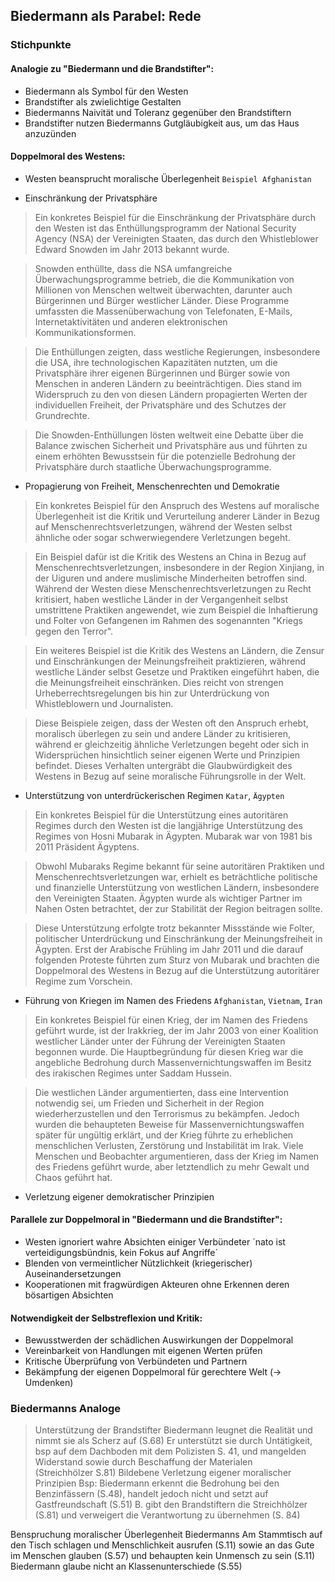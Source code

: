 ## Biedermann als Parabel: Rede

### Stichpunkte

#### Analogie zu "Biedermann und die Brandstifter":

* Biedermann als Symbol für den Westen
* Brandstifter als zwielichtige Gestalten
* Biedermanns Naivität und Toleranz gegenüber den Brandstiftern
* Brandstifter nutzen Biedermanns Gutgläubigkeit aus, um das Haus anzuzünden

#### Doppelmoral des Westens:
* Westen beansprucht moralische Überlegenheit `Beispiel Afghanistan`

* Einschränkung der Privatsphäre
> Ein konkretes Beispiel für die Einschränkung der Privatsphäre durch den Westen ist das Enthüllungsprogramm der National Security Agency (NSA) der Vereinigten Staaten, das durch den Whistleblower Edward Snowden im Jahr 2013 bekannt wurde.

> Snowden enthüllte, dass die NSA umfangreiche Überwachungsprogramme betrieb, die die Kommunikation von Millionen von Menschen weltweit überwachten, darunter auch Bürgerinnen und Bürger westlicher Länder. Diese Programme umfassten die Massenüberwachung von Telefonaten, E-Mails, Internetaktivitäten und anderen elektronischen Kommunikationsformen.

> Die Enthüllungen zeigten, dass westliche Regierungen, insbesondere die USA, ihre technologischen Kapazitäten nutzten, um die Privatsphäre ihrer eigenen Bürgerinnen und Bürger sowie von Menschen in anderen Ländern zu beeinträchtigen. Dies stand im Widerspruch zu den von diesen Ländern propagierten Werten der individuellen Freiheit, der Privatsphäre und des Schutzes der Grundrechte.

> Die Snowden-Enthüllungen lösten weltweit eine Debatte über die Balance zwischen Sicherheit und Privatsphäre aus und führten zu einem erhöhten Bewusstsein für die potenzielle Bedrohung der Privatsphäre durch staatliche Überwachungsprogramme.

* Propagierung von Freiheit, Menschenrechten und Demokratie
> Ein konkretes Beispiel für den Anspruch des Westens auf moralische Überlegenheit ist die Kritik und Verurteilung anderer Länder in Bezug auf Menschenrechtsverletzungen, während der Westen selbst ähnliche oder sogar schwerwiegendere Verletzungen begeht.

> Ein Beispiel dafür ist die Kritik des Westens an China in Bezug auf Menschenrechtsverletzungen, insbesondere in der Region Xinjiang, in der Uiguren und andere muslimische Minderheiten betroffen sind. Während der Westen diese Menschenrechtsverletzungen zu Recht kritisiert, haben westliche Länder in der Vergangenheit selbst umstrittene Praktiken angewendet, wie zum Beispiel die Inhaftierung und Folter von Gefangenen im Rahmen des sogenannten "Kriegs gegen den Terror".

> Ein weiteres Beispiel ist die Kritik des Westens an Ländern, die Zensur und Einschränkungen der Meinungsfreiheit praktizieren, während westliche Länder selbst Gesetze und Praktiken eingeführt haben, die die Meinungsfreiheit einschränken. Dies reicht von strengen Urheberrechtsregelungen bis hin zur Unterdrückung von Whistleblowern und Journalisten.

> Diese Beispiele zeigen, dass der Westen oft den Anspruch erhebt, moralisch überlegen zu sein und andere Länder zu kritisieren, während er gleichzeitig ähnliche Verletzungen begeht oder sich in Widersprüchen hinsichtlich seiner eigenen Werte und Prinzipien befindet. Dieses Verhalten untergräbt die Glaubwürdigkeit des Westens in Bezug auf seine moralische Führungsrolle in der Welt.

* Unterstützung von unterdrückerischen Regimen `Katar`, `Ägypten`

> Ein konkretes Beispiel für die Unterstützung eines autoritären Regimes durch den Westen ist die langjährige Unterstützung des Regimes von Hosni Mubarak in Ägypten. Mubarak war von 1981 bis 2011 Präsident Ägyptens.

> Obwohl Mubaraks Regime bekannt für seine autoritären Praktiken und Menschenrechtsverletzungen war, erhielt es beträchtliche politische und finanzielle Unterstützung von westlichen Ländern, insbesondere den Vereinigten Staaten. Ägypten wurde als wichtiger Partner im Nahen Osten betrachtet, der zur Stabilität der Region beitragen sollte.

>Diese Unterstützung erfolgte trotz bekannter Missstände wie Folter, politischer Unterdrückung und Einschränkung der Meinungsfreiheit in Ägypten. Erst der Arabische Frühling im Jahr 2011 und die darauf folgenden Proteste führten zum Sturz von Mubarak und brachten die Doppelmoral des Westens in Bezug auf die Unterstützung autoritärer Regime zum Vorschein.

* Führung von Kriegen im Namen des Friedens `Afghanistan`, `Vietnam`, `Iran`
> Ein konkretes Beispiel für einen Krieg, der im Namen des Friedens geführt wurde, ist der Irakkrieg, der im Jahr 2003 von einer Koalition westlicher Länder unter der Führung der Vereinigten Staaten begonnen wurde. Die Hauptbegründung für diesen Krieg war die angebliche Bedrohung durch Massenvernichtungswaffen im Besitz des irakischen Regimes unter Saddam Hussein.

> Die westlichen Länder argumentierten, dass eine Intervention notwendig sei, um Frieden und Sicherheit in der Region wiederherzustellen und den Terrorismus zu bekämpfen. Jedoch wurden die behaupteten Beweise für Massenvernichtungswaffen später für ungültig erklärt, und der Krieg führte zu erheblichen menschlichen Verlusten, Zerstörung und Instabilität im Irak. Viele Menschen und Beobachter argumentieren, dass der Krieg im Namen des Friedens geführt wurde, aber letztendlich zu mehr Gewalt und Chaos geführt hat.
* Verletzung eigener demokratischer Prinzipien 

#### Parallele zur Doppelmoral in "Biedermann und die Brandstifter":
* Westen ignoriert wahre Absichten einiger Verbündeter ´nato ist verteidigungsbündnis, kein Fokus auf Angriffe´
* Blenden von vermeintlicher Nützlichkeit (kriegerischer) Auseinandersetzungen
* Kooperationen mit fragwürdigen Akteuren ohne Erkennen deren bösartigen Absichten

#### Notwendigkeit der Selbstreflexion und Kritik:
* Bewusstwerden der schädlichen Auswirkungen der Doppelmoral
* Vereinbarkeit von Handlungen mit eigenen Werten prüfen
* Kritische Überprüfung von Verbündeten und Partnern
* Bekämpfung der eigenen Doppelmoral für gerechtere Welt (-> Umdenken)

### Biedermanns Analoge
> Unterstützung der Brandstifter
Biedermann leugnet die Realität und nimmt sie als Scherz auf (S.68)
Er unterstützt sie durch Untätigkeit, bsp auf dem Dachboden mit dem Polizisten S. 41, und mangelden Widerstand sowie durch Beschaffung der Materialen (Streichhölzer S.81)
> Bildebene
Verletzung eigener moralischer Prinzipien
Bsp: Biedermann erkennt die Bedrohung bei den Benzinfässern (S.48), handelt jedoch nicht und setzt auf Gastfreundschaft (S.51)
B. gibt den Brandstiftern die Streichhölzer (S.81) und verweigert die Verantwortung zu übernehmen (S. 84)

Benspruchung moralischer Überlegenheit Biedermanns
Am Stammtisch auf den Tisch schlagen und Menschlichkeit ausrufen (S.11) sowie an das Gute im Menschen glauben (S.57) und behaupten kein Unmensch zu sein (S.11)
Biedermann glaube nicht an Klassenunterschiede (S.55)

